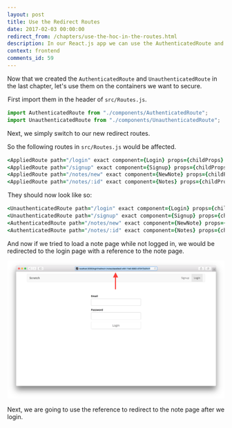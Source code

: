 ```yaml
---
layout: post
title: Use the Redirect Routes
date: 2017-02-03 00:00:00
redirect_from: /chapters/use-the-hoc-in-the-routes.html
description: In our React.js app we can use the AuthenticatedRoute and UnauthenticatedRoute in place of the Routes that we want secured. We’ll do this inside React Router v4’s Switch component.
context: frontend
comments_id: 59
---
```


Now that we created the `AuthenticatedRoute` and `UnauthenticatedRoute` in the last chapter, let's use them on the containers we want to secure.

<img class="code-marker" src="/assets/s.png" />First import them in the header of `src/Routes.js`.

``` javascript
import AuthenticatedRoute from "./components/AuthenticatedRoute";
import UnauthenticatedRoute from "./components/UnauthenticatedRoute";
```

Next, we simply switch to our new redirect routes.

So the following routes in `src/Routes.js` would be affected.

``` coffee
<AppliedRoute path="/login" exact component={Login} props={childProps} />
<AppliedRoute path="/signup" exact component={Signup} props={childProps} />
<AppliedRoute path="/notes/new" exact component={NewNote} props={childProps} />
<AppliedRoute path="/notes/:id" exact component={Notes} props={childProps} />
```

<img class="code-marker" src="/assets/s.png" />They should now look like so:

``` coffee
<UnauthenticatedRoute path="/login" exact component={Login} props={childProps} />
<UnauthenticatedRoute path="/signup" exact component={Signup} props={childProps} />
<AuthenticatedRoute path="/notes/new" exact component={NewNote} props={childProps} />
<AuthenticatedRoute path="/notes/:id" exact component={Notes} props={childProps} />
```

And now if we tried to load a note page while not logged in, we would be redirected to the login page with a reference to the note page.

![Note page redirected to login screenshot](/assets/note-page-redirected-to-login.png)

Next, we are going to use the reference to redirect to the note page after we login.
